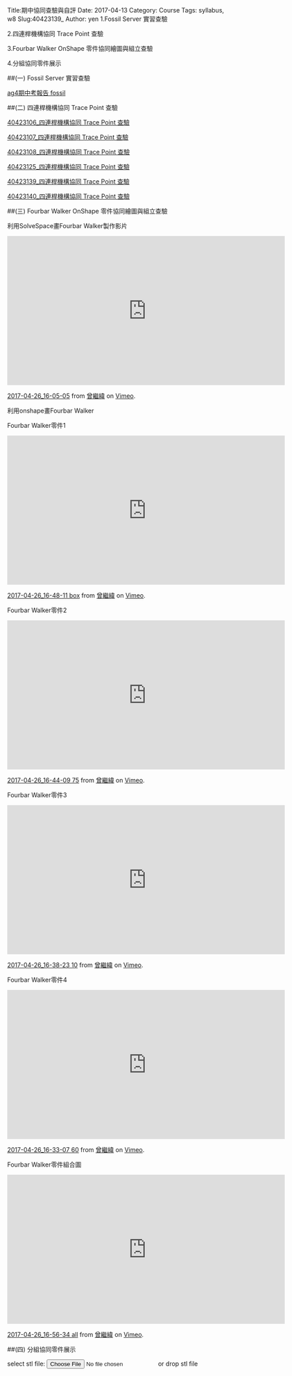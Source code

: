 Title:期中協同查驗與自評
Date: 2017-04-13
Category: Course
Tags: syllabus, w8
Slug:40423139_
Author: yen
1.Fossil Server 實習查驗

2.四連桿機構協同 Trace Point 查驗

3.Fourbar Walker OnShape 零件協同繪圖與組立查驗

4.分組協同零件展示

<!-- PELICAN_END_SUMMARY -->

##(一) Fossil Server 實習查驗

<a href="https://mde2a2.kmol.info/midterm/ag4/index">ag4期中考報告 fossil </a>

##(二) 四連桿機構協同 Trace Point 查驗

<a href="https://40423106.github.io/2016fallcadp_hw/blog/qi-zhong-bao-gao.html">40423106_四連桿機構協同 Trace Point 查驗</a>


<a href="https://40423107.github.io/2016fallcadp_hw/blog/40423107W9.html">40423107_四連桿機構協同 Trace Point 查驗</a>


<a href="https://40423108.github.io/2017springcd_hw/blog/xie-tong-chan-pin-she-ji-shi-xi-qi-zhong-si-lian-gan-ji-gou-xie-tong-trace-point-cha-yan.html">40423108_四連桿機構協同 Trace Point 查驗</a>


<a href="https://40423125.github.io/2016fallcadp_hw/blog/40423125_si-lian-gan-ji-gou-xie-tong-trace-point-cha-yan.html">40423125_四連桿機構協同 Trace Point 查驗</a>


<a href="https://40423139.github.io/2016fallcadp_hw/blog/40423139_si-lian-gan-ji-gou-xie-tong-trace-point-cha-yan.html">40423139_四連桿機構協同 Trace Point 查驗</a>


<a href="https://40423140.github.io/2016fallcadp_hw/blog/40423140_si-lian-gan-ji-gou-xie-tong-trace-point-cha-yan.html">40423140_四連桿機構協同 Trace Point 查驗</a>



##(三) Fourbar Walker OnShape 零件協同繪圖與組立查驗

利用SolveSpace畫Fourbar Walker製作影片

<iframe src="https://player.vimeo.com/video/214804402" width="640" height="343" frameborder="0" webkitallowfullscreen mozallowfullscreen allowfullscreen></iframe>
<p><a href="https://vimeo.com/214804402">2017-04-26_16-05-05</a> from <a href="https://vimeo.com/user57418042">曾繼緯</a> on <a href="https://vimeo.com">Vimeo</a>.</p>


利用onshape畫Fourbar Walker

Fourbar Walker零件1

<iframe src="https://player.vimeo.com/video/214808704" width="640" height="343" frameborder="0" webkitallowfullscreen mozallowfullscreen allowfullscreen></iframe>
<p><a href="https://vimeo.com/214808704">2017-04-26_16-48-11  box</a> from <a href="https://vimeo.com/user57418042">曾繼緯</a> on <a href="https://vimeo.com">Vimeo</a>.</p>

Fourbar Walker零件2

<iframe src="https://player.vimeo.com/video/214808276" width="640" height="343" frameborder="0" webkitallowfullscreen mozallowfullscreen allowfullscreen></iframe>
<p><a href="https://vimeo.com/214808276">2017-04-26_16-44-09  75</a> from <a href="https://vimeo.com/user57418042">曾繼緯</a> on <a href="https://vimeo.com">Vimeo</a>.</p>

Fourbar Walker零件3

<iframe src="https://player.vimeo.com/video/214807700" width="640" height="343" frameborder="0" webkitallowfullscreen mozallowfullscreen allowfullscreen></iframe>
<p><a href="https://vimeo.com/214807700">2017-04-26_16-38-23  10</a> from <a href="https://vimeo.com/user57418042">曾繼緯</a> on <a href="https://vimeo.com">Vimeo</a>.</p>

Fourbar Walker零件4

<iframe src="https://player.vimeo.com/video/214807692" width="640" height="343" frameborder="0" webkitallowfullscreen mozallowfullscreen allowfullscreen></iframe>
<p><a href="https://vimeo.com/214807692">2017-04-26_16-33-07  60</a> from <a href="https://vimeo.com/user57418042">曾繼緯</a> on <a href="https://vimeo.com">Vimeo</a>.</p>

Fourbar Walker零件組合圖

<iframe src="https://player.vimeo.com/video/214810286" width="640" height="343" frameborder="0" webkitallowfullscreen mozallowfullscreen allowfullscreen></iframe>
<p><a href="https://vimeo.com/214810286">2017-04-26_16-56-34 all</a> from <a href="https://vimeo.com/user57418042">曾繼緯</a> on <a href="https://vimeo.com">Vimeo</a>.</p>


##(四) 分組協同零件展示



<link href="./../work/madeleine/src/css/Madeleine.css" rel="stylesheet">
<script src="./../work/madeleine/src/stats.js"></script>
<script src="./../work/madeleine/src/detector.js"></script>
<script src="./../work/madeleine/src/three.min.js"></script>
<script src="./../work/madeleine/src/Madeleine.js"></script>

<div id="target" class="madeleine"></div>

<script>
window.onload = function(){
    var madeleine = new Madeleine({
      target: 'target', // target div id
      data: './../data/40423139.stl', // data path
      path: './../work/madeleine/src/' // path to source directory from current html file
    });
}; 
</script>

<script src="https://cdnjs.cloudflare.com/ajax/libs/three.js/r68/three.min.js"
></script>
<script src="https://rawgit.com/mrdoob/three.js/master/examples/js/controls/TrackballControls.js"
></script>
<script src="./../w9/loader.js"></script>
<script src="./../w9/stl.js"></script>
<div>
select stl file: <input type="file" id="file" /> or drop stl file
</div>
<div id="view"></div>